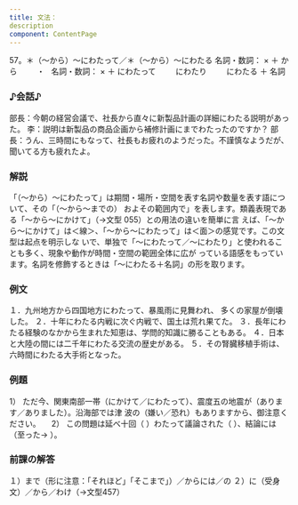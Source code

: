 ```yaml
---
title: 文法：
description
component: ContentPage
---
```



57。＊（～から）～にわたって／＊（～から）～にわたる
名詞・数詞： × ＋ から  
      ・  
名詞・数詞： × ＋ にわたって  
      にわたり  
      にわたる ＋ 名詞
### ♪会話♪
部長：今朝の経営会議で、社長から直々に新製品計画の詳細にわたる説明があった。
李：説明は新製品の商品企画から補修計画にまでわたったのですか？
部長：うん、三時間にもなって、社長もお疲れのようだった。不謹慎なようだが、聞いてる方も疲れたよ。
### 解説
「（～から）～にわたって」は期間・場所・空間を表す名詞や数量を表す語について、その「（～から～までの） およその範囲内で」を表します。類義表現である「～から～にかけて」（→文型 055）との用法の違いを簡単に言 えば、「～から～にかけて」は＜線＞、「～から～にわたって」は＜面＞の感覚です。この文型は起点を明示しな いで、単独で「～にわたって／～にわたり」と使われることも多く、現象や動作が時間・空間の範囲全体に広が っている語感をもっています。名詞を修飾するときは「～にわたる＋名詞」の形を取ります。
### 例文
１．九州地方から四国地方にわたって、暴風雨に見舞われ、 多くの家屋が倒壊した。
２．十年にわたる内戦に次ぐ内戦で、国土は荒れ果てた。
３．長年にわたる経験のなかから生まれた知恵は、学問的知識に勝ることもある。
４．日本と大陸の間には二千年にわたる交流の歴史がある。
５．その腎臓移植手術は、六時間にわたる大手術となった。
### 例題
1） ただ今、関東南部一帯（にかけて／にわたって）、震度五の地震が（あります／ありました）。沿海部では津
波の（嫌い／恐れ）もありますから、御注意ください。    
2） この問題は延べ十回（ ）わたって議論された（ ）、結論には（至った→ ）。
### 前課の解答
１）まで（形に注意：「それほど」「そこまで」）／からには／の
２）に（受身文）／から／わけ（→文型457）
